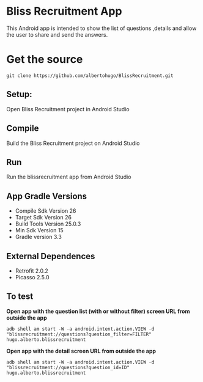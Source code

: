 # Bliss Recruitment App

This Android app is intended to show the list of questions ,details and allow the user to share and send the answers.

# Get the source
	git clone https://github.com/albertohugo/BlissRecruitment.git

## Setup:
Open Bliss Recruitment project in Android Studio

## Compile
Build the Bliss Recruitment project on Android Studio

## Run
Run the blissrecruitment app from Android Studio 

## App Gradle Versions
 * Compile Sdk Version 26
 * Target Sdk Version 26
 * Build Tools Version 25.0.3
 * Min Sdk Version 15
 * Gradle version 3.3
 
## External Dependences
 * Retrofit 2.0.2
 * Picasso 2.5.0

 
## To test
 
 
**Open app with the question list (with or without filter) screen URL from outside the app**

	adb shell am start -W -a android.intent.action.VIEW -d "blissrecruitment://questions?question_filter=FILTER" hugo.alberto.blissrecruitment 

**Open app with the detail screen URL from outside the app**

	adb shell am start -W -a android.intent.action.VIEW -d "blissrecruitment://questions?question_id=ID" hugo.alberto.blissrecruitment 
